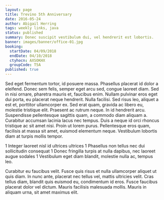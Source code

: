 ```yaml
---
layout: page
title: Trevino 5th Anniversary
date: 2016-05-24
author: Abigail Herring
tags: weekly links, java
status: published
summary: Donec suscipit vestibulum dui, vel hendrerit est lobortis.
banner: images/banner/office-01.jpg
booking:
  startDate: 04/09/2018
  endDate: 04/10/2018
  ctyhocn: AXSOKHX
  groupCode: T5A
published: true
---
```

Sed eget fermentum tortor, id posuere massa. Phasellus placerat id dolor a eleifend. Donec sem felis, semper eget arcu sed, congue laoreet diam. Sed in nisi ornare, pharetra mauris et, faucibus enim. Nullam pulvinar eros eget dui porta, eu placerat neque hendrerit. Nulla facilisi. Sed risus leo, aliquet a est et, porttitor ullamcorper ex. Sed erat quam, gravida ac libero eu, molestie tristique elit. Praesent ac rutrum neque. In id hendrerit arcu. Suspendisse pellentesque sagittis quam, a commodo diam aliquam a. Curabitur accumsan lacinia lacus nec tempus. Duis a neque id orci rhoncus tristique ac sit amet nisi. Proin ut lorem purus. Pellentesque eros quam, facilisis at massa sit amet, euismod elementum neque. Vestibulum lobortis diam at turpis mollis tempor.

1 Integer laoreet nisl id ultrices ultrices
1 Phasellus non tellus nec dui sollicitudin consequat
1 Donec fringilla turpis at nulla dapibus, nec laoreet augue sodales
1 Vestibulum eget diam blandit, molestie nulla ac, tempus leo.

Curabitur eu faucibus velit. Fusce quis risus et nulla ullamcorper aliquet ut quis diam. In nunc ante, placerat nec tellus vel, mattis ultricies velit. Cras tellus diam, blandit quis euismod eu, condimentum id eros. Fusce faucibus placerat dolor vel dictum. Mauris facilisis malesuada mollis. Mauris in aliquam urna, sit amet maximus elit.
